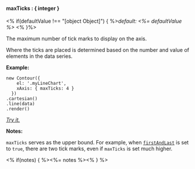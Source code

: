#### **maxTicks** : { integer }

<% if(defaultValue !== "[object Object]") { %>*default: <%= defaultValue %>* <% }%>

The maximum number of tick marks to display on the axis.

Where the ticks are placed is determined based on the number and value of elements in the data series. 

**Example:**

    new Contour({
        el: '.myLineChart',
        xAxis: { maxTicks: 4 }
      })
    .cartesian()
    .line(data)
    .render()

*[Try it.](<%= jsFiddleLink %>)*

**Notes:**

`maxTicks` serves as the upper bound. For example, when [`firstAndLast`](#config_config.xAxis.firstAndLast) is set to `true`, there are two tick marks, even if `maxTicks` is set much higher. 

<% if(notes) { %><%= notes %><% } %>

